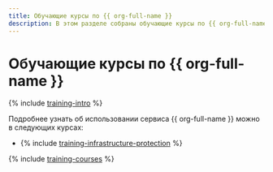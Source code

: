 ```yaml
---
title: Обучающие курсы по {{ org-full-name }}
description: В этом разделе собраны обучающие курсы по {{ org-full-name }}.
---
```


# Обучающие курсы по {{ org-full-name }}

{% include [training-intro](../_includes/training/training-intro.md) %}

Подробнее узнать об использовании сервиса {{ org-full-name }} можно в следующих курсах:
* {% include [training-infrastructure-protection](../_includes/training/training-pce.md) %}

{% include [training-courses](../_includes/training/training-courses.md) %}